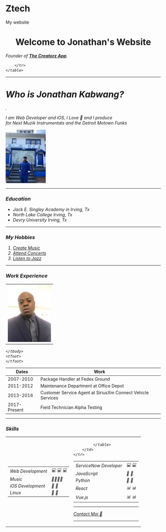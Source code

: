 # Ztech
My website
<!DOCTYPE html>
<html lang="en">
<head>
    <meta charset="UTF-8">
    <meta http-equiv="X-UA-Compatible" content="IE=edge">
    <meta name="viewport" content="width=device-width, initial-scale=1.0">
    <title>Ztech</title>
</head>
<body>
    <center>
        <h1>Welcome to Jonathan's Website</h1>
    </center>
    <table cellspacing="20">
        <tr>
            <td><img src="image/jonathan2.jpg" alt="Jonathan's profile picture"></td>
            <p><em>Founder of <strong><a href="https://ztech144.pythonanywhere.com/">The Creatorz App</a></strong>.</em</p>

        </tr>
    </table>
<hr size='4' noshade>
<h1>Who is Jonathan Kabwang?</h1>.
<p>I am Web Developer and iOS, I Love &#x1F3B5; and I produce<br>
    for Next Muzik Instrumentals and the Detroit Motown Funks</p>
    <img src="image/MTF1.jpg" alt="Jonathan's profile picture">

<hr size='4' noshade> 
<h3>Education</h3>
<ul>
    <li>Jack E. Singley Academy in Irving, Tx</li>
    <li>North Lake College Irving, Tx</li>
    <li>Devry University Irving, Tx</li>
</ul>
<hr size='4' noshade>
<h3>My Hobbies</h3>
<ol>
    <li><a href="https://www.youtube.com/watch?v=uquda46SwJ0">Create Music</a></li>
    <li><a href="https://www.youtube.com/watch?v=oCqh9qGaRdE">Attend Concerts</a></li>
    <li><a href="https://www.youtube.com/watch?v=ppJQKfqhFfE">Listen to Jazz</a></li>
</ol>
<hr size='4' noshade>
<h3>Work Experience</h3>
<table cellspacing="10">
    <thead>
        <tr>
            <th>Dates</th>
            <th>Work</th>
        </tr>
    </thead>
    <tbody>
        <tr>
            <td>2007-2010</td>
            <td>Package Handler at Fedex Ground</td>
        </tr>
        <tr>
            <td>2011-2012</td>
            <td>Maintenance Department at Office Depot</td>
        </tr>
            <td>2013-2016</td>
            <td>Customer Service Agent at SiriusXm Connect Vehicle Services</td>
        </tr>
        <tr>
        <tr>
            <td>2017-Present</td>
            <td>Field Technician Alpha Testing</td>
        </tr>

    </tbody>
    <tfoot>
    </tfoot>
</table>
<hr size='4' noshade>
<h3>Skills</h3>
<table cellspacing="10">
    <tr>
        <td>
            <table>
                <tr>
                    <td>Web Development</td>
                    <td>&#128187; &#128187; &#128187;</td>
                </tr>
                     <td>Music</td>
                     <td> &#x1F3B8;&#x1F3B8;&#x1F3B8;&#x1F3B8;</td>
                 </tr>
                 <tr>
                     <td>iOS Development</td>
                     <td>&#x1F4BE; &#x1F4BE;</td>
                 </tr>
                 <tr>
                     <td>Linux</td>
                     <td> &#x1F4C7; &#x1F4C7;</td>
                 </tr>
             </table>
        </td>
        <td>
            <table>
                <tr>
                    <td>ServiceNow Developer</td>
                    <td>&#128187; &#128187;</td>
                </tr>
                     <td>JavaScript</td>
                     <td> &#128189; &#128189;</td>
                 </tr>
                 <tr>
                     <td>Python</td>
                     <td>&#x1F4BE; &#x1F4BE;</td>
                 </tr>
                 <tr>
                     <td>React</td>
                     <td>&#x1F4CA; &#x1F4CA;</td>
                 </tr>
                 <tr>
                    <td>Vue.js</td>
                    <td>&#x1F4CA; &#x1F4CA;</td>
                 </tr>

             </table>
        </td>
    </tr>
</table>

<hr size='4' noshade> 
<a href="https://ztech144.pythonanywhere.com/">Contact Moi  &#x1F4F3;</a>
<hr size='4' noshade> 

    
</body>
</html>
